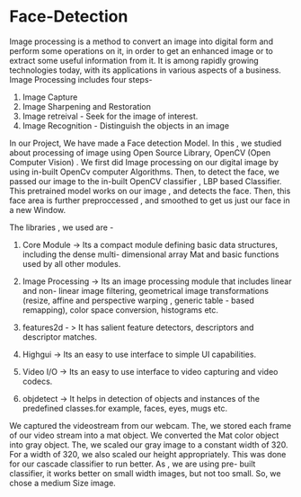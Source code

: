 # Face-Detection


Image processing is a method to convert an image into digital form and perform some operations on it, in order to get an enhanced image or to extract some useful information from it. 
It is among rapidly growing technologies today, with its applications in various aspects of a business. 
Image Processing includes four steps- 
1. Image Capture 
2. Image Sharpening and Restoration 
3. Image retreival - Seek for the image of interest. 
4. Image Recognition - Distinguish the objects in an image 

In our Project, We have made a Face detection Model. In this , we studied about processing of image using Open Source Library, OpenCV (Open Computer Vision) . We first did Image processing on our digital image by using in-built OpenCv computer Algorithms. Then, to detect the face, we passed our image to the in-built OpenCV classifier , LBP based Classifier. This pretrained model works on our image , and detects the face. Then, this face area is further preproccessed , and smoothed to get us just our face in a  new Window. 

The libraries , we used are - 

1. Core Module -> Its a compact module defining basic data structures, including the dense multi- dimensional array Mat and basic functions used by all other modules. 

2. Image Processing -> Its an image processing module that includes linear and non- linear image filtering, geometrical image transformations (resize, affine and perspective warping , generic table - based remapping), color space conversion, histograms etc. 

3. features2d - > It has salient feature detectors, descriptors and descriptor matches. 

4. Highgui -> Its an easy to use interface to simple UI capabilities. 

5. Video I/O -> Its an easy to use interface to video capturing and video codecs. 

6. objdetect -> It helps in detection of objects and instances of the predefined classes.for example, faces, eyes, mugs etc. 

We captured the videostream from our webcam. The, we stored each frame of our video stream into a mat object. We converted the Mat color object into gray object. The, we scaled our gray image to a constant width of 320. For a width of 320, we also scaled our height appropriately. This was done for our cascade classifier to run better. As , we are using pre- built classifier, it works better on small width images, but not too small. So, we chose a medium Size image.
